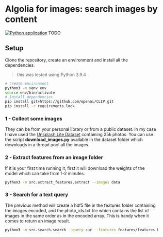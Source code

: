 # Algolia for images: search images by content
[![Python application](https://github.com/adriacabeza/image-algolia/actions/workflows/python-app.yml/badge.svg)](https://github.com/adriacabeza/image-algolia/actions/workflows/python-app.yml)
TODO 

## Setup
Clone the repository, create an environment and install all the dependencies.
> this was tested using Python 3.9.4

```bash
# Create environment
python3 -m venv env
source env/bin/activate
# Install dependencies
pip install git+https://github.com/openai/CLIP.git
pip install -r requirements.lock
```

### 1 - Collect some images

They can be from your personal library or from a public dataset. In my case I have used the [Unsplash Lite Dataset](https://github.com/unsplash/datasets) containing 25k photos. You can use the script **download_images.py** available in the dataset folder which downloads in a thread pool all the images.


### 2 - Extract features from an image folder

If it is your first time running it, first it will download the weights of the model which can take from 1-2 minutes. 
```bash
python3 -m src.extract_features.extract --images data
```

### 3 - Search for a text query

The previous method will create a hdf5 file in the features folder containing the images encoded, and the photo_ids.txt file which contains the list of images in the same order as in the encoded array. This is handy when it comes to return an image result. 

```bash
python3 -m src.search.search --query car --features features/features.h5 --photo_ids photo_ids.txt  
```

